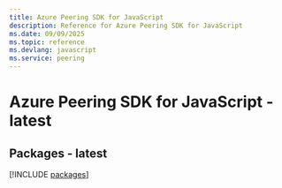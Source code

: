 ```yaml
---
title: Azure Peering SDK for JavaScript
description: Reference for Azure Peering SDK for JavaScript
ms.date: 09/09/2025
ms.topic: reference
ms.devlang: javascript
ms.service: peering
---
```

# Azure Peering SDK for JavaScript - latest
## Packages - latest
[!INCLUDE [packages](peering-index.md)]
